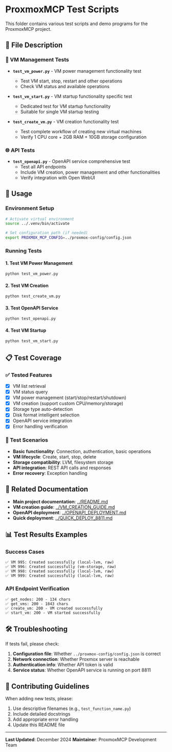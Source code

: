 # ProxmoxMCP Test Scripts

This folder contains various test scripts and demo programs for the ProxmoxMCP project.

## 📁 File Description

### 🔧 VM Management Tests
- **`test_vm_power.py`** - VM power management functionality test
  - Test VM start, stop, restart and other operations
  - Check VM status and available operations

- **`test_vm_start.py`** - VM startup functionality specific test
  - Dedicated test for VM startup functionality
  - Suitable for single VM startup testing

- **`test_create_vm.py`** - VM creation functionality test
  - Test complete workflow of creating new virtual machines
  - Verify 1 CPU core + 2GB RAM + 10GB storage configuration

### 🌐 API Tests
- **`test_openapi.py`** - OpenAPI service comprehensive test
  - Test all API endpoints
  - Include VM creation, power management and other functionalities
  - Verify integration with Open WebUI

## 🚀 Usage

### Environment Setup
```bash
# Activate virtual environment
source ../.venv/bin/activate

# Set configuration path (if needed)
export PROXMOX_MCP_CONFIG=../proxmox-config/config.json
```

### Running Tests

#### 1. Test VM Power Management
```bash
python test_vm_power.py
```

#### 2. Test VM Creation
```bash
python test_create_vm.py
```

#### 3. Test OpenAPI Service
```bash
python test_openapi.py
```

#### 4. Test VM Startup
```bash
python test_vm_start.py
```

## 📋 Test Coverage

### ✅ Tested Features
- [x] VM list retrieval
- [x] VM status query
- [x] VM power management (start/stop/restart/shutdown)
- [x] VM creation (support custom CPU/memory/storage)
- [x] Storage type auto-detection
- [x] Disk format intelligent selection
- [x] OpenAPI service integration
- [x] Error handling verification

### 🎯 Test Scenarios
- **Basic functionality**: Connection, authentication, basic operations
- **VM lifecycle**: Create, start, stop, delete
- **Storage compatibility**: LVM, filesystem storage
- **API integration**: REST API calls and responses
- **Error recovery**: Exception handling

## 🔗 Related Documentation

- **Main project documentation**: [../README.md](../README.md)
- **VM creation guide**: [../VM_CREATION_GUIDE.md](../VM_CREATION_GUIDE.md)
- **OpenAPI deployment**: [../OPENAPI_DEPLOYMENT.md](../OPENAPI_DEPLOYMENT.md)
- **Quick deployment**: [../QUICK_DEPLOY_8811.md](../QUICK_DEPLOY_8811.md)

## 📊 Test Results Examples

### Success Cases
```
✅ VM 995: Created successfully (local-lvm, raw)
✅ VM 996: Created successfully (vm-storage, raw)  
✅ VM 998: Created successfully (local-lvm, raw)
✅ VM 999: Created successfully (local-lvm, raw)
```

### API Endpoint Verification
```
✅ get_nodes: 200 - 134 chars
✅ get_vms: 200 - 1843 chars
✅ create_vm: 200 - VM created successfully
✅ start_vm: 200 - VM started successfully
```

## 🛠️ Troubleshooting

If tests fail, please check:

1. **Configuration file**: Whether `../proxmox-config/config.json` is correct
2. **Network connection**: Whether Proxmox server is reachable
3. **Authentication info**: Whether API token is valid
4. **Service status**: Whether OpenAPI service is running on port 8811

## 📝 Contributing Guidelines

When adding new tests, please:

1. Use descriptive filenames (e.g., `test_function_name.py`)
2. Include detailed docstrings
3. Add appropriate error handling
4. Update this README file

---

**Last Updated**: December 2024
**Maintainer**: ProxmoxMCP Development Team 